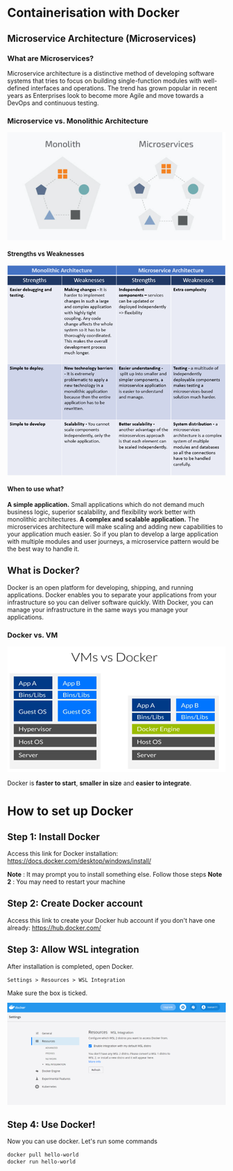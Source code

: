 # Containerisation with Docker
## Microservice Architecture (Microservices)
### What are Microservices?

Microservice architecture is a distinctive method of developing software systems that tries to focus on building single-function modules with well-defined interfaces and operations. The trend has grown popular in recent years as Enterprises look to become more Agile and move towards a DevOps and continuous testing.

### Microservice vs. Monolithic Architecture

![alt text](https://github.com/ioanan11/SRE_docker/blob/main/Screenshot%202021-09-28%20084116.png)

#### Strengths vs Weaknesses

![alt text](https://github.com/ioanan11/SRE_docker/blob/main/Screenshot%202021-09-28%20085632.png)

#### When to use what?

**A simple application.**  Small applications which do not demand much business logic, superior scalability, and flexibility work better with monolithic architectures.
**A complex and scalable application.** The microservices architecture will make scaling and adding new capabilities to your application much easier. So if you plan to develop a large application with multiple modules and user journeys, a microservice pattern would be the best way to handle it.


## What is Docker?

Docker is an open platform for developing, shipping, and running applications. Docker enables you to separate your applications from your infrastructure so you can deliver software quickly. With Docker, you can manage your infrastructure in the same ways you manage your applications.

### Docker vs. VM

![alt text](https://github.com/ioanan11/SRE_docker/blob/main/Screenshot%202021-09-28%20090412.png)

Docker is **faster to start**, **smaller in size** and **easier to integrate**.

# How to set up Docker

## Step 1: Install Docker 

Access this link for Docker installation: https://docs.docker.com/desktop/windows/install/

**Note** : It may prompt you to install something else. Follow those steps
**Note 2** : You may need to restart your machine

## Step 2: Create Docker account

Access this link to create your Docker hub account if you don't have one already: https://hub.docker.com/ 

## Step 3: Allow WSL integration

After installation is completed, open Docker.

```
Settings > Resources > WSL Integration
```

Make sure the box is ticked. 

![alt text](https://github.com/ioanan11/SRE_docker/blob/main/Screenshot%202021-09-28%20091638.png)

## Step 4: Use Docker!

Now you can use docker. Let's run some commands

```
docker pull hello-world
docker run hello-world
```
